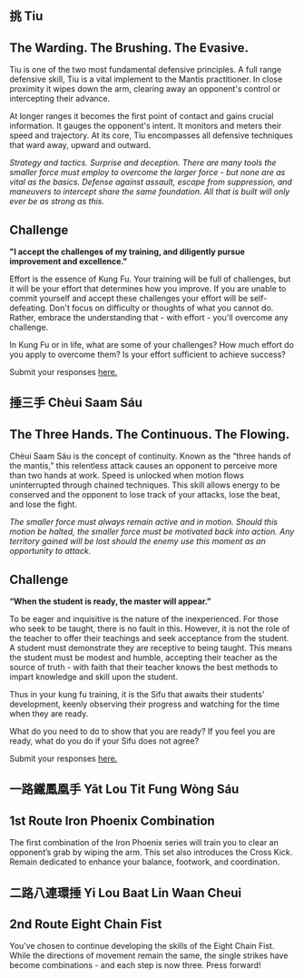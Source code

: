 <section id='r1-mind1-desc'>

# 挑 Tiu
## The Warding.  The Brushing.  The Evasive.

Tiu is one of the two most fundamental defensive principles.  A full range defensive skill, Tiu is a vital implement to the Mantis practitioner.  In close proximity it wipes down the arm, clearing away an opponent's control or intercepting their advance.

At longer ranges it becomes the first point of contact and gains crucial information.  It gauges the opponent's intent.  It monitors and meters their speed and trajectory.  At its core, Tiu encompasses all defensive techniques that ward away, upward and outward.

*Strategy and tactics.  Surprise and deception.  There are many tools the smaller force must employ to overcome the larger force - but none are as vital as the basics.  Defense against assault, escape from suppression, and maneuvers to intercept share the same foundation.  All that is built will only ever be as strong as this.*
</section>


<section id='r1-mind1-tasks'>

## Challenge

**"I accept the challenges of my training, and diligently pursue improvement and excellence."**

Effort is the essence of Kung Fu.  Your training will be full of challenges, but it will be your effort that determines how you improve.  If you are unable to commit yourself and accept these challenges your effort will be self-defeating.  Don't focus on difficulty or thoughts of what you cannot do.  Rather, embrace the understanding that - with effort - you'll overcome any challenge.

In Kung Fu or in life, what are some of your challenges?  How much effort do you apply to overcome them?  Is your effort sufficient to achieve success?

Submit your responses <a href="">here.</a>
</section>



<section id='r1-mind2-desc'>

# 捶三手 Chèui Saam Sáu
## The Three Hands.  The Continuous.  The Flowing.

Chèui Saam Sáu is the concept of continuity.  Known as the “three hands of the mantis,” this relentless attack causes an opponent to perceive more than two hands at work.  Speed is unlocked when motion flows uninterrupted through chained techniques.  This skill allows energy to be conserved and the opponent to lose track of your attacks, lose the beat, and lose the fight.

*The smaller force must always remain active and in motion.  Should this motion be halted, the smaller force must be motivated back into action.  Any territory gained will be lost should the enemy use this moment as an opportunity to attack.*
</section>


<section id='r1-mind2-tasks'>

## Challenge

**“When the student is ready, the master will appear.”**

To be eager and inquisitive is the nature of the inexperienced. For those who seek to be taught, there is no fault in this.  However, it is not the role of the teacher to offer their teachings and seek acceptance from the student.  A student must demonstrate they are receptive to being taught.  This means the student must be modest and humble, accepting their teacher as the source of truth - with faith that their teacher knows the best methods to impart knowledge and skill upon the student.  

Thus in your kung fu training, it is the Sifu that awaits their students’ development, keenly observing their progress and watching for the time when they are ready.

What do you need to do to show that you are ready?  If you feel you are ready, what do you do if your Sifu does not agree?

Submit your responses <a href="">here.</a>
</section>


<section id='r1-tech1-desc'>

# 一路鐵鳳凰手 Yāt Lou Tit Fung Wòng Sáu
## 1st Route Iron Phoenix Combination

The first combination of the Iron Phoenix series will train you to clear an opponent’s grab by wiping the arm.  This set also introduces the Cross Kick.  Remain dedicated to enhance your balance, footwork, and coordination.
</section>


<section id='r1-tech2-desc'>

# 二路八連環捶 Yi Lou Baat Lin Waan Cheui
## 2nd Route Eight Chain Fist

You’ve chosen to continue developing the skills of the Eight Chain Fist.  While the directions of movement remain the same, the single strikes have become combinations - and each step is now three.  Press forward!
</section>
